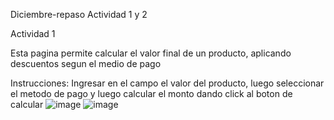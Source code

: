 Diciembre-repaso
Actividad 1 y 2 

Actividad 1

Esta pagina permite calcular el valor final de un producto, aplicando descuentos segun el medio de pago

Instrucciones: Ingresar en el campo el valor del producto, luego seleccionar el metodo de pago y luego calcular el monto dando click al boton de calcular
![image](https://github.com/user-attachments/assets/8542124f-f652-4edb-840a-f3da35c4d394)
![image](https://github.com/user-attachments/assets/f3fe7091-1e70-4927-93b9-3bae8ebfeafa)
